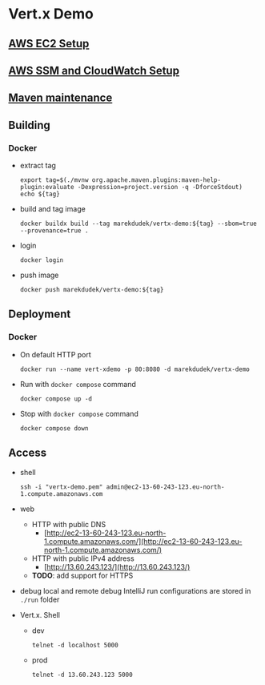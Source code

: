 # Vert.x Demo

## [AWS EC2 Setup](docs/AWS-EC2-Setup.md)

## [AWS SSM and CloudWatch  Setup](docs/AWS-SSM-and-CloudWatch-Setup.md)

## [Maven maintenance](docs/Maven-maintenance.md)

## Building

### Docker

* extract tag
  ```shell
  export tag=$(./mvnw org.apache.maven.plugins:maven-help-plugin:evaluate -Dexpression=project.version -q -DforceStdout)
  echo ${tag}
  ```
* build and tag image
  ```shell
  docker buildx build --tag marekdudek/vertx-demo:${tag} --sbom=true --provenance=true .
  ```
* login
  ```shell
  docker login
  ```
* push image
  ```shell
  docker push marekdudek/vertx-demo:${tag}
  ```

## Deployment

### Docker

* On default HTTP port
  ```shell
  docker run --name vert-xdemo -p 80:8080 -d marekdudek/vertx-demo
  ```
* Run with `docker compose` command
  ```shell
  docker compose up -d
  ```
* Stop with `docker compose` command
  ```shell
  docker compose down
  ```

## Access

* shell
  ```shell
  ssh -i "vertx-demo.pem" admin@ec2-13-60-243-123.eu-north-1.compute.amazonaws.com
  ```
* web
  * HTTP with public DNS
    * [http://ec2-13-60-243-123.eu-north-1.compute.amazonaws.com/](http://ec2-13-60-243-123.eu-north-1.compute.amazonaws.com/)
  * HTTP with public IPv4 address
    * [http://13.60.243.123/](http://13.60.243.123/)
  * **TODO**: add support for HTTPS

* debug
  local and remote debug IntelliJ run configurations are stored in `./run` folder

* Vert.x. Shell
  * dev
    ```shell
    telnet -d localhost 5000
    ```
  * prod
    ```shell
    telnet -d 13.60.243.123 5000
    ```

